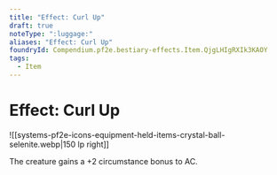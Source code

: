 ```yaml
---
title: "Effect: Curl Up"
draft: true
noteType: ":luggage:"
aliases: "Effect: Curl Up"
foundryId: Compendium.pf2e.bestiary-effects.Item.QjgLHIgRXIk3KAOY
tags:
  - Item
---
```


# Effect: Curl Up
![[systems-pf2e-icons-equipment-held-items-crystal-ball-selenite.webp|150 lp right]]

The creature gains a +2 circumstance bonus to AC.
